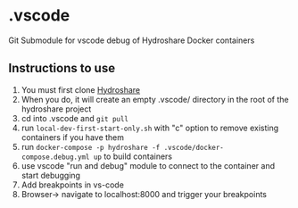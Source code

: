 # .vscode

Git Submodule for vscode debug of Hydroshare Docker containers

## Instructions to use
1. You must first clone [Hydroshare](https://github.com/hydroshare/hydroshare)
1. When you do, it will create an empty .vscode/ directory in the root of the hydroshare project
1. cd into .vscode and `git pull`
1. run `local-dev-first-start-only.sh` with "c" option to remove existing containers if you have them
2. run `docker-compose -p hydroshare -f .vscode/docker-compose.debug.yml up` to build containers
2. use vscode "run and debug" module to connect to the container and start debugging
3. Add breakpoints in vs-code
4. Browser-> navigate to localhost:8000 and trigger your breakpoints
